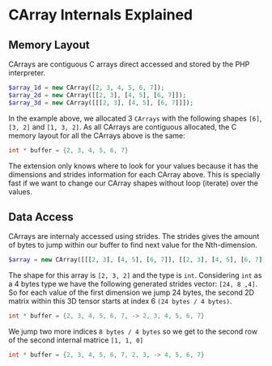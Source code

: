 # CArray Internals Explained

## Memory Layout

CArrays are contiguous C arrays direct accessed and stored by the PHP interpreter.

```PHP
$array_1d = new CArray([2, 3, 4, 5, 6, 7]);
$array_2d = new CArray([[2, 3], [4, 5], [6, 7]]);
$array_3d = new CArray([[[2, 3], [4, 5], [6, 7]]]);
```

In the example above, we allocated 3 `CArrays` with the following shapes `[6]`, `[3, 2]` and `[1, 3, 2]`. As all CArrays are contiguous allocated, the C memory layout for all the CArrays above is the same:

```C
int * buffer = {2, 3, 4, 5, 6, 7}
```

The extension only knows where to look for your values because it has the dimensions and strides information for each CArray above. This is specially fast if we want to change our CArray shapes
without loop (iterate) over the values.

## Data Access

CArrays are internaly accessed using strides. The strides gives the amount of bytes to jump within
our buffer to find next value for the Nth-dimension.

```PHP
$array = new CArray([[[2, 3], [4, 5], [6, 7]], [[2, 3], [4, 5], [6, 7]]]);
```

The shape for this array is `[2, 3, 2]` and the type is `int`. Considering `int` as a 4 bytes type
we have the following generated strides vector: `[24, 8 ,4]`. So for each value of the first dimension we jump 24 bytes, the second 2D matrix within this 3D tensor starts at index 6 `(24 bytes / 4 bytes)`.

```C
int * buffer = {2, 3, 4, 5, 6, 7, -> 2, 3, 4, 5, 6, 7}
```

We jump two more indices `8 bytes / 4 bytes` so we get to the second row of the second internal matrice `[1, 1, 0]`

```C
int * buffer = {2, 3, 4, 5, 6, 7, 2, 3, -> 4, 5, 6, 7}
```

